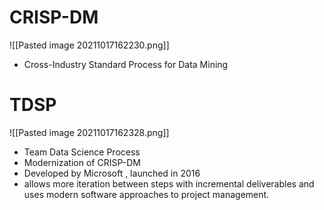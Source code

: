 # CRISP-DM
![[Pasted image 20211017162230.png]]
- Cross-Industry Standard Process for Data Mining

# TDSP
![[Pasted image 20211017162328.png]]
- Team Data Science Process
- Modernization of CRISP-DM
- Developed by Microsoft , launched in 2016
- allows more iteration between steps with incremental deliverables and uses
modern software approaches to project management.